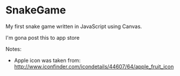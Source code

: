 SnakeGame
=========

My first snake game written in JavaScript using Canvas.

I'm gona post this to app store

Notes:
- Apple icon was taken from:
  http://www.iconfinder.com/icondetails/44607/64/apple_fruit_icon
